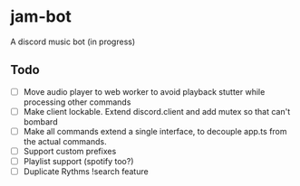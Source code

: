 # jam-bot

A discord music bot (in progress)

## Todo

- &#9744; Move audio player to web worker to avoid playback stutter while processing other commands
- &#9744; Make client lockable. Extend discord.client and add mutex so that can't bombard
- &#9744; Make all commands extend a single interface, to decouple app.ts from the actual commands.
- &#9744; Support custom prefixes
- &#9744; Playlist support (spotify too?)
- &#9744; Duplicate Rythms !search feature